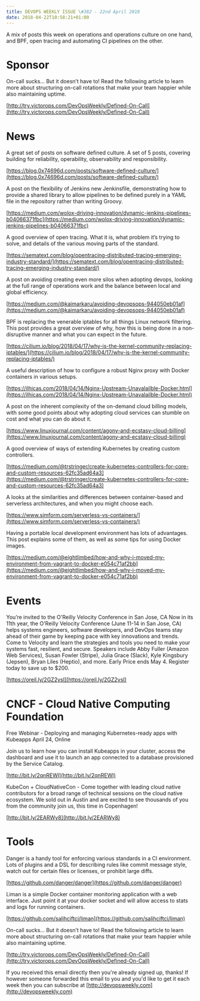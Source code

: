 ```yaml
---
title: DEVOPS WEEKLY ISSUE \#382 - 22nd April 2018 
date: 2018-04-22T10:58:21+01:00
---
```


A mix of posts this week on operations and operations culture on one hand, and BPF, open tracing and automating CI pipelines on the other.


Sponsor
======

On-call sucks… But it doesn’t have to! Read the following article to learn more about structuring on-call rotations that make your team happier while also maintaining uptime.

[http://try.victorops.com/DevOpsWeekly/Defined-On-Call](http://try.victorops.com/DevOpsWeekly/Defined-On-Call)


News
====

A great set of posts on software defined culture. A set of 5 posts, covering building for reliability, operability, observability and responsibility.

[https://blog.0x74696d.com/posts/software-defined-culture/](https://blog.0x74696d.com/posts/software-defined-culture/)


A post on the flexibility of Jenkins new Jenkinsfile, demonstrating how to provide a shared library to allow pipelines to be defined purely in a YAML file in the repository rather than writing Groovy.

[https://medium.com/wolox-driving-innovation/dynamic-jenkins-pipelines-b04066371fbc](https://medium.com/wolox-driving-innovation/dynamic-jenkins-pipelines-b04066371fbc)


A good overview of open tracing. What it is, what problem it’s trying to solve, and details of the various moving parts of the standard.

[https://sematext.com/blog/opentracing-distributed-tracing-emerging-industry-standard/](https://sematext.com/blog/opentracing-distributed-tracing-emerging-industry-standard/)


A post on avoiding creating even more silos when adopting devops, looking at the full range of operations work and the balance between local and global efficiency.

[https://medium.com/@kaimarkaru/avoiding-devopsops-944050eb01af](https://medium.com/@kaimarkaru/avoiding-devopsops-944050eb01af)


BPF is replacing the venerable iptables for all things Linux network filtering. This post provides a great overview of why, how this is being done in a non-disruptive manner and what you can expect in the future.

[https://cilium.io/blog/2018/04/17/why-is-the-kernel-community-replacing-iptables/](https://cilium.io/blog/2018/04/17/why-is-the-kernel-community-replacing-iptables/)


A useful description of how to configure a robust Nginx proxy with Docker containers in various setups.

[https://ilhicas.com/2018/04/14/Nginx-Upstream-Unavalailble-Docker.html](https://ilhicas.com/2018/04/14/Nginx-Upstream-Unavalailble-Docker.html)


A post on the inherent complexity of the on-demand cloud billing models, with some good points about why adopting cloud services can stumble on cost and what you can do about it.

[https://www.linuxjournal.com/content/agony-and-ecstasy-cloud-billing](https://www.linuxjournal.com/content/agony-and-ecstasy-cloud-billing)


A good overview of ways of extending Kubernetes by creating custom controllers.

[https://medium.com/@trstringer/create-kubernetes-controllers-for-core-and-custom-resources-62fc35ad64a3](https://medium.com/@trstringer/create-kubernetes-controllers-for-core-and-custom-resources-62fc35ad64a3)


A looks at the similarities and differences between container-based and serverless architectures, and when you might choose each.

[https://www.simform.com/serverless-vs-containers/](https://www.simform.com/serverless-vs-containers/)


Having a portable local development environment has lots of advantages. This post explains some of them, as well as some tips for using Docker images.

[https://medium.com/@eightlimbed/how-and-why-i-moved-my-environment-from-vagrant-to-docker-e054c71af2bb](https://medium.com/@eightlimbed/how-and-why-i-moved-my-environment-from-vagrant-to-docker-e054c71af2bb)


Events
======

You’re invited to the O'Reilly Velocity Conference in San Jose, CA
Now in its 11th year, the O'Reilly Velocity Conference (June 11-14 in San Jose, CA) helps systems engineers, software developers, and DevOps teams stay ahead of their game by keeping pace with key innovations and trends. Come to Velocity and learn the strategies and tools you need to make your systems fast, resilient, and secure. Speakers include Abby Fuller (Amazon Web Services), Susan Fowler (Stripe), Julia Grace (Slack), Kyle Kingsbury (Jepsen), Bryan Liles (Heptio), and more. Early Price ends May 4. Register today to save up to $200.

[https://oreil.ly/2GZ2ysI](https://oreil.ly/2GZ2ysI)


CNCF - Cloud Native Computing Foundation
====

Free Webinar - Deploying and managing Kubernetes-ready apps with Kubeapps
April 24, Online

Join us to learn how you can install Kubeapps in your cluster, access the dashboard and use it to launch an app connected to a database provisioned by the Service Catalog.

[http://bit.ly/2qnREWl](http://bit.ly/2qnREWl)


KubeCon + CloudNativeCon - Come together with leading cloud native contributors for a broad range of technical sessions on the cloud native ecosystem. We sold out in Austin and are excited to see thousands of you from the community join us, this time in Copenhagen!

[http://bit.ly/2EARWy8](http://bit.ly/2EARWy8)


Tools
=====

Danger is a handy tool for enforcing various standards in a CI environment. Lots of plugins and a DSL for describing rules like commit message style, watch out for certain files or licenses, or prohibit large diffs.

[https://github.com/danger/danger](https://github.com/danger/danger)


Liman is a simple Docker container monitoring application with a web interface. Just point it at your docker socket and will allow access to stats and logs for running containers.

[https://github.com/salihciftci/liman](https://github.com/salihciftci/liman)



On-call sucks… But it doesn’t have to! Read the following article to learn more about structuring on-call rotations that make your team happier while also maintaining uptime.

[http://try.victorops.com/DevOpsWeekly/Defined-On-Call](http://try.victorops.com/DevOpsWeekly/Defined-On-Call)


If you received this email directly then you're already signed up, thanks! If however someone forwarded this email to you and you'd like to get it each week then you can subscribe at [http://devopsweekly.com](http://devopsweekly.com)

